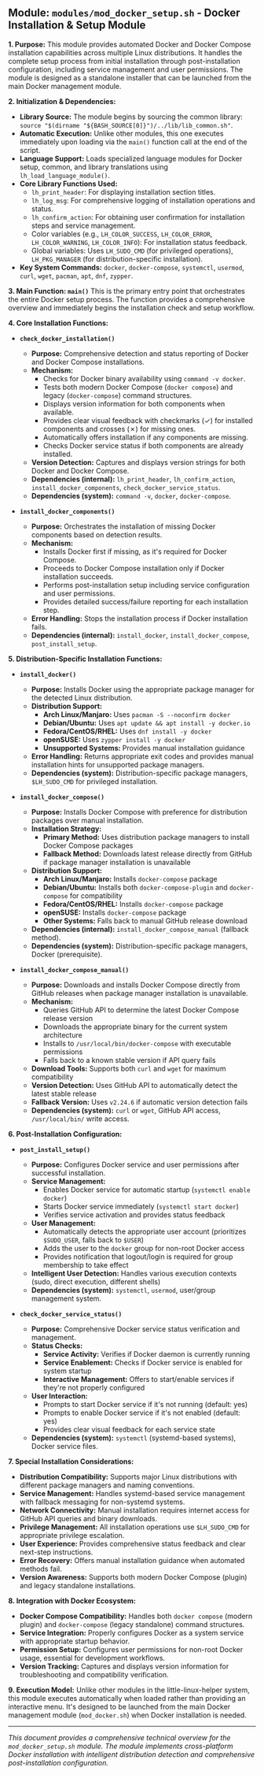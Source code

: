 <!--
File: docs/mod_docker_setup.md
Copyright (c) 2025 maschkef
SPDX-License-Identifier: MIT

This project is part of the 'little-linux-helper' collection.
Licensed under the MIT License. See the LICENSE file in the project root for more information.
-->

## Module: `modules/mod_docker_setup.sh` - Docker Installation & Setup Module

**1. Purpose:**
This module provides automated Docker and Docker Compose installation capabilities across multiple Linux distributions. It handles the complete setup process from initial installation through post-installation configuration, including service management and user permissions. The module is designed as a standalone installer that can be launched from the main Docker management module.

**2. Initialization & Dependencies:**
*   **Library Source:** The module begins by sourcing the common library: `source "$(dirname "${BASH_SOURCE[0]}")/../lib/lib_common.sh"`.
*   **Automatic Execution:** Unlike other modules, this one executes immediately upon loading via the `main()` function call at the end of the script.
*   **Language Support:** Loads specialized language modules for Docker setup, common, and library translations using `lh_load_language_module()`.
*   **Core Library Functions Used:**
    *   `lh_print_header`: For displaying installation section titles.
    *   `lh_log_msg`: For comprehensive logging of installation operations and status.
    *   `lh_confirm_action`: For obtaining user confirmation for installation steps and service management.
    *   Color variables (e.g., `LH_COLOR_SUCCESS`, `LH_COLOR_ERROR`, `LH_COLOR_WARNING`, `LH_COLOR_INFO`): For installation status feedback.
    *   Global variables: Uses `LH_SUDO_CMD` (for privileged operations), `LH_PKG_MANAGER` (for distribution-specific installation).
*   **Key System Commands:** `docker`, `docker-compose`, `systemctl`, `usermod`, `curl`, `wget`, `pacman`, `apt`, `dnf`, `zypper`.

**3. Main Function: `main()`**
This is the primary entry point that orchestrates the entire Docker setup process. The function provides a comprehensive overview and immediately begins the installation check and setup workflow.

**4. Core Installation Functions:**

*   **`check_docker_installation()`**
    *   **Purpose:** Comprehensive detection and status reporting of Docker and Docker Compose installations.
    *   **Mechanism:**
        *   Checks for Docker binary availability using `command -v docker`.
        *   Tests both modern Docker Compose (`docker compose`) and legacy (`docker-compose`) command structures.
        *   Displays version information for both components when available.
        *   Provides clear visual feedback with checkmarks (✓) for installed components and crosses (✗) for missing ones.
        *   Automatically offers installation if any components are missing.
        *   Checks Docker service status if both components are already installed.
    *   **Version Detection:** Captures and displays version strings for both Docker and Docker Compose.
    *   **Dependencies (internal):** `lh_print_header`, `lh_confirm_action`, `install_docker_components`, `check_docker_service_status`.
    *   **Dependencies (system):** `command -v`, `docker`, `docker-compose`.

*   **`install_docker_components()`**
    *   **Purpose:** Orchestrates the installation of missing Docker components based on detection results.
    *   **Mechanism:**
        *   Installs Docker first if missing, as it's required for Docker Compose.
        *   Proceeds to Docker Compose installation only if Docker installation succeeds.
        *   Performs post-installation setup including service configuration and user permissions.
        *   Provides detailed success/failure reporting for each installation step.
    *   **Error Handling:** Stops the installation process if Docker installation fails.
    *   **Dependencies (internal):** `install_docker`, `install_docker_compose`, `post_install_setup`.

**5. Distribution-Specific Installation Functions:**

*   **`install_docker()`**
    *   **Purpose:** Installs Docker using the appropriate package manager for the detected Linux distribution.
    *   **Distribution Support:**
        *   **Arch Linux/Manjaro:** Uses `pacman -S --noconfirm docker`
        *   **Debian/Ubuntu:** Uses `apt update && apt install -y docker.io`
        *   **Fedora/CentOS/RHEL:** Uses `dnf install -y docker`
        *   **openSUSE:** Uses `zypper install -y docker`
        *   **Unsupported Systems:** Provides manual installation guidance
    *   **Error Handling:** Returns appropriate exit codes and provides manual installation hints for unsupported package managers.
    *   **Dependencies (system):** Distribution-specific package managers, `$LH_SUDO_CMD` for privileged installation.

*   **`install_docker_compose()`**
    *   **Purpose:** Installs Docker Compose with preference for distribution packages over manual installation.
    *   **Installation Strategy:**
        *   **Primary Method:** Uses distribution package managers to install Docker Compose packages
        *   **Fallback Method:** Downloads latest release directly from GitHub if package manager installation is unavailable
    *   **Distribution Support:**
        *   **Arch Linux/Manjaro:** Installs `docker-compose` package
        *   **Debian/Ubuntu:** Installs both `docker-compose-plugin` and `docker-compose` for compatibility
        *   **Fedora/CentOS/RHEL:** Installs `docker-compose` package
        *   **openSUSE:** Installs `docker-compose` package
        *   **Other Systems:** Falls back to manual GitHub release download
    *   **Dependencies (internal):** `install_docker_compose_manual` (fallback method).
    *   **Dependencies (system):** Distribution-specific package managers, Docker (prerequisite).

*   **`install_docker_compose_manual()`**
    *   **Purpose:** Downloads and installs Docker Compose directly from GitHub releases when package manager installation is unavailable.
    *   **Mechanism:**
        *   Queries GitHub API to determine the latest Docker Compose release version
        *   Downloads the appropriate binary for the current system architecture
        *   Installs to `/usr/local/bin/docker-compose` with executable permissions
        *   Falls back to a known stable version if API query fails
    *   **Download Tools:** Supports both `curl` and `wget` for maximum compatibility
    *   **Version Detection:** Uses GitHub API to automatically detect the latest stable release
    *   **Fallback Version:** Uses `v2.24.6` if automatic version detection fails
    *   **Dependencies (system):** `curl` or `wget`, GitHub API access, `/usr/local/bin/` write access.

**6. Post-Installation Configuration:**

*   **`post_install_setup()`**
    *   **Purpose:** Configures Docker service and user permissions after successful installation.
    *   **Service Management:**
        *   Enables Docker service for automatic startup (`systemctl enable docker`)
        *   Starts Docker service immediately (`systemctl start docker`)
        *   Verifies service activation and provides status feedback
    *   **User Management:**
        *   Automatically detects the appropriate user account (prioritizes `$SUDO_USER`, falls back to `$USER`)
        *   Adds the user to the `docker` group for non-root Docker access
        *   Provides notification that logout/login is required for group membership to take effect
    *   **Intelligent User Detection:** Handles various execution contexts (sudo, direct execution, different shells)
    *   **Dependencies (system):** `systemctl`, `usermod`, user/group management system.

*   **`check_docker_service_status()`**
    *   **Purpose:** Comprehensive Docker service status verification and management.
    *   **Status Checks:**
        *   **Service Activity:** Verifies if Docker daemon is currently running
        *   **Service Enablement:** Checks if Docker service is enabled for system startup
        *   **Interactive Management:** Offers to start/enable services if they're not properly configured
    *   **User Interaction:**
        *   Prompts to start Docker service if it's not running (default: yes)
        *   Prompts to enable Docker service if it's not enabled (default: yes)
        *   Provides clear visual feedback for each service state
    *   **Dependencies (system):** `systemctl` (systemd-based systems), Docker service files.

**7. Special Installation Considerations:**

*   **Distribution Compatibility:** Supports major Linux distributions with different package managers and naming conventions.
*   **Service Management:** Handles systemd-based service management with fallback messaging for non-systemd systems.
*   **Network Connectivity:** Manual installation requires internet access for GitHub API queries and binary downloads.
*   **Privilege Management:** All installation operations use `$LH_SUDO_CMD` for appropriate privilege escalation.
*   **User Experience:** Provides comprehensive status feedback and clear next-step instructions.
*   **Error Recovery:** Offers manual installation guidance when automated methods fail.
*   **Version Awareness:** Supports both modern Docker Compose (plugin) and legacy standalone installations.

**8. Integration with Docker Ecosystem:**

*   **Docker Compose Compatibility:** Handles both `docker compose` (modern plugin) and `docker-compose` (legacy standalone) command structures.
*   **Service Integration:** Properly configures Docker as a system service with appropriate startup behavior.
*   **Permission Setup:** Configures user permissions for non-root Docker usage, essential for development workflows.
*   **Version Tracking:** Captures and displays version information for troubleshooting and compatibility verification.

**9. Execution Model:**
Unlike other modules in the little-linux-helper system, this module executes automatically when loaded rather than providing an interactive menu. It's designed to be launched from the main Docker management module (`mod_docker.sh`) when Docker installation is needed.

---
*This document provides a comprehensive technical overview for the `mod_docker_setup.sh` module. The module implements cross-platform Docker installation with intelligent distribution detection and comprehensive post-installation configuration.*